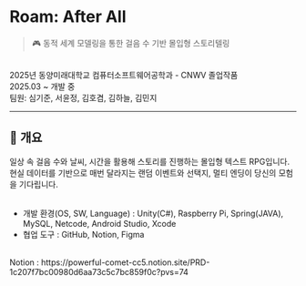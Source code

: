 # Roam: After All
> 🎮 동적 세계 모델링을 통한 걸음 수 기반 몰입형 스토리텔링
<br/>
2025년 동양미래대학교 컴퓨터소프트웨어공학과 - CNWV 졸업작품
<br/>
2025.03 ~ 개발 중
<br/>
팀원: 심기준, 서윤정, 김호겸, 김하늘, 김민지
<br/>

---

## 📖 개요
일상 속 걸음 수와 날씨, 시간을 활용해 스토리를 진행하는 몰입형 텍스트 RPG입니다. 현실 데이터를 기반으로 매번 달라지는 랜덤 이벤트와 선택지, 멀티 엔딩이 당신의 모험을 기다립니다.
<br/><br/>
+ 개발 환경(OS, SW, Language) : Unity(C#), Raspberry Pi, Spring(JAVA), MySQL, Netcode, Android Studio, Xcode
+ 협업 도구 : GitHub, Notion, Figma
<br/>
Notion : https://powerful-comet-cc5.notion.site/PRD-1c207f7bc00980d6aa73c5c7bc859f0c?pvs=74
